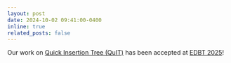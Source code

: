 ```yaml
---
layout: post
date: 2024-10-02 09:41:00-0400
inline: true
related_posts: false
---
```


Our work on [Quick Insertion Tree (QuIT)](https://disc.bu.edu/papers/edbt25-raman) has been accepted at [EDBT 2025](https://edbticdt2025.upc.edu//)!
